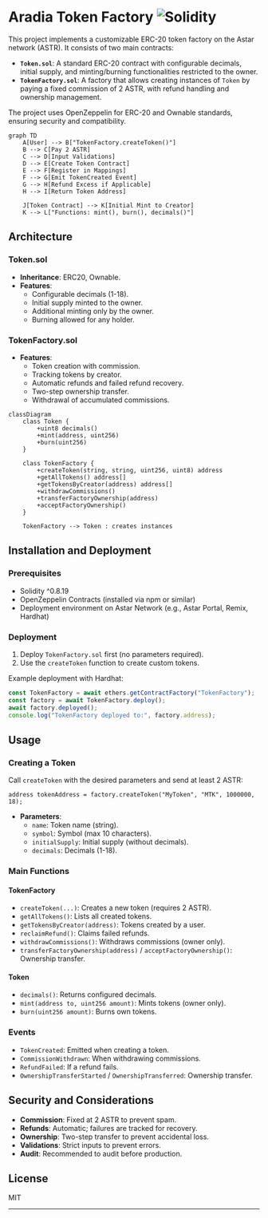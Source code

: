 # Aradia Token Factory    ![Solidity](https://img.shields.io/badge/Solidity-363636?style=for-the-badge&logo=solidity&logoColor=white)
This project implements a customizable ERC-20 token factory on the Astar network (ASTR). It consists of two main contracts:

- **`Token.sol`**: A standard ERC-20 contract with configurable decimals, initial supply, and minting/burning functionalities restricted to the owner.
- **`TokenFactory.sol`**: A factory that allows creating instances of `Token` by paying a fixed commission of 2 ASTR, with refund handling and ownership management.

The project uses OpenZeppelin for ERC-20 and Ownable standards, ensuring security and compatibility.

```mermaid
graph TD
    A[User] --> B["TokenFactory.createToken()"]
    B --> C[Pay 2 ASTR]
    C --> D[Input Validations]
    D --> E[Create Token Contract]
    E --> F[Register in Mappings]
    F --> G[Emit TokenCreated Event]
    G --> H[Refund Excess if Applicable]
    H --> I[Return Token Address]

    J[Token Contract] --> K[Initial Mint to Creator]
    K --> L["Functions: mint(), burn(), decimals()"]
```

## Architecture

### Token.sol
- **Inheritance**: ERC20, Ownable.
- **Features**:
  - Configurable decimals (1-18).
  - Initial supply minted to the owner.
  - Additional minting only by the owner.
  - Burning allowed for any holder.

### TokenFactory.sol
- **Features**:
  - Token creation with commission.
  - Tracking tokens by creator.
  - Automatic refunds and failed refund recovery.
  - Two-step ownership transfer.
  - Withdrawal of accumulated commissions.

```mermaid
classDiagram
    class Token {
        +uint8 decimals()
        +mint(address, uint256)
        +burn(uint256)
    }

    class TokenFactory {
        +createToken(string, string, uint256, uint8) address
        +getAllTokens() address[]
        +getTokensByCreator(address) address[]
        +withdrawCommissions()
        +transferFactoryOwnership(address)
        +acceptFactoryOwnership()
    }

    TokenFactory --> Token : creates instances
```

## Installation and Deployment

### Prerequisites
- Solidity ^0.8.19
- OpenZeppelin Contracts (installed via npm or similar)
- Deployment environment on Astar Network (e.g., Astar Portal, Remix, Hardhat)

### Deployment
1. Deploy `TokenFactory.sol` first (no parameters required).
2. Use the `createToken` function to create custom tokens.

Example deployment with Hardhat:
```javascript
const TokenFactory = await ethers.getContractFactory("TokenFactory");
const factory = await TokenFactory.deploy();
await factory.deployed();
console.log("TokenFactory deployed to:", factory.address);
```

## Usage

### Creating a Token
Call `createToken` with the desired parameters and send at least 2 ASTR:

```solidity
address tokenAddress = factory.createToken("MyToken", "MTK", 1000000, 18);
```

- **Parameters**:
  - `name`: Token name (string).
  - `symbol`: Symbol (max 10 characters).
  - `initialSupply`: Initial supply (without decimals).
  - `decimals`: Decimals (1-18).

### Main Functions

#### TokenFactory
- `createToken(...)`: Creates a new token (requires 2 ASTR).
- `getAllTokens()`: Lists all created tokens.
- `getTokensByCreator(address)`: Tokens created by a user.
- `reclaimRefund()`: Claims failed refunds.
- `withdrawCommissions()`: Withdraws commissions (owner only).
- `transferFactoryOwnership(address)` / `acceptFactoryOwnership()`: Ownership transfer.

#### Token
- `decimals()`: Returns configured decimals.
- `mint(address to, uint256 amount)`: Mints tokens (owner only).
- `burn(uint256 amount)`: Burns own tokens.

### Events
- `TokenCreated`: Emitted when creating a token.
- `CommissionWithdrawn`: When withdrawing commissions.
- `RefundFailed`: If a refund fails.
- `OwnershipTransferStarted` / `OwnershipTransferred`: Ownership transfer.

## Security and Considerations
- **Commission**: Fixed at 2 ASTR to prevent spam.
- **Refunds**: Automatic; failures are tracked for recovery.
- **Ownership**: Two-step transfer to prevent accidental loss.
- **Validations**: Strict inputs to prevent errors.
- **Audit**: Recommended to audit before production.

## License
MIT

---
